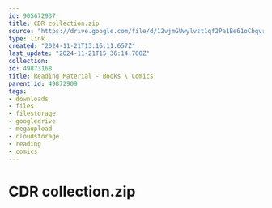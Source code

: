 ```yaml
---
id: 905672937
title: CDR collection.zip
source: "https://drive.google.com/file/d/12vjmGUwylvst1qf2Pa1Be61oCbqvruSb/view?usp=sharing"
type: link
created: "2024-11-21T13:16:11.657Z"
last_update: "2024-11-21T15:36:14.700Z"
collection:
id: 49873168
title: Reading Material - Books \ Comics
parent_id: 49872909
tags:
- downloads
- files
- filestorage
- googledrive
- megaupload
- cloudstorage
- reading
- comics
---
```


# CDR collection.zip

